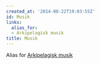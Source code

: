 ```yaml
---
created_at: '2014-08-22T19:03:55Z'
id: Musik
links:
  alias_for:
  - Arkipelagisk musik
title: Musik
---
```


Alias for [Arkipelagisk musik]

  [Arkipelagisk musik]: Arkipelagisk_musik